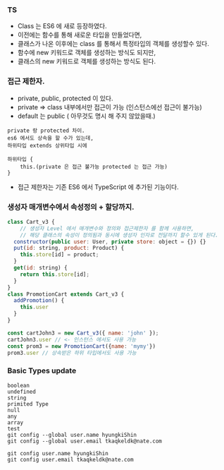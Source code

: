 ### TS

- Class 는 ES6 에 새로 등장하였다.
- 이전에는 함수를 통해 새로운 타입을 만들었다면,
- 클래스가 나온 이후에는 class 를 통해서 특정타입의 객체를 생성할수 있다.
- 함수에 new 키워드로 객체를 생성하는 방식도 되지만,
- 클래스의 new 키워드로 객체를 생성하는 방식도 된다.

### 접근 제한자.

- private, public, protected 이 있다.
- private => class 내부에서만 접근이 가능 (인스턴스에선 접근이 불가능)
- default 는 public ( 아무것도 명시 해 주지 않았을때.)

```
private 랑 protected 차이.
es6 에서도 상속을 할 수가 있는데,
하위타입 extends 상위타입 시에

하위타입 {
    this.(private 은 접근 불가능 protected 는 접근 가능)
}
```

- 접근 제한자는 기존 ES6 에서 TypeScript 에 추가된 기능이다.

### 생성자 매개변수에서 속성정의 + 할당까지.

```js
class Cart_v3 {
    // 생성자 Level 에서 매개변수와 정의와 접근제한자 를 함께 사용하면,
    // 해당 클래스의 속성이 정의됨과 동시에 생성자 인자로 전달까지 할수 있게 된다.
  constructor(public user: User, private store: object = {}) {}
  put(id: string, product: Product) {
    this.store[id] = product;
  }
  get(id: string) {
    return this.store[id];
  }
}
class PromotionCart extends Cart_v3 {
  addPromotion() {
    this.user
  }
}

const cartJohn3 = new Cart_v3({ name: 'john' });
cartJohn3.user // <- 인스턴스 에서도 사용 가능
const prom3 = new PromotionCart({name: 'mymy'})
prom3.user // 상속받은 하위 타입에서도 사용 가능
```

### Basic Types update

```
boolean
undefined
string
primited Type
null
any
array
test
git config --global user.name hyungkiShin
git config --global user.email tkaqkeldk@nate.com

git config user.name hyungkiShin
git config user.email tkaqkeldk@nate.com
```
